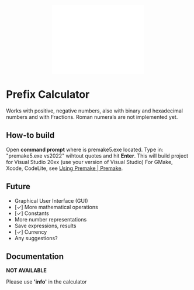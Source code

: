 <p align="center">
  <img src="MKWhite.png" width=50% height=50% align="center">
</p>

# Prefix Calculator

Works with positive, negative numbers, also with binary and hexadecimal numbers and with Fractions.
Roman numerals are not implemented yet.

## How-to build

Open **command prompt** where is premake5.exe located.
Type in: "premake5.exe vs2022" wihtout quotes and hit **Enter**.
This will build project for Visual Studio 20xx (use your version of Visual Studio)
For GMake, Xcode, CodeLite, see [Using Premake | Premake](https://premake.github.io/docs/Using-Premake).

## Future

- Graphical User Interface (GUI)
- [✓] More mathematical operations 
- [✓] Constants 
- More number representations
- Save expressions, results
- [✓] Currency
- Any suggestions?

## Documentation

**NOT AVAILABLE**

Please use **'info'** in the calculator
